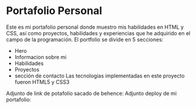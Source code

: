 # Portafolio Personal
Este es mi portafolio personal donde muestro mis habilidades en HTML y CSS, así como proyectos, habilidades y experiencias que he adquirido en el campo de la programación.
El portfolio se divide en 5 secciones:
- Hero
- Informacion sobre mi
- Habilidades
- Proyectos
- sección de contacto
Las tecnologias implementadas en este proyecto fueron HTML5 y CSS3

Adjunto de link de potafolio sacado de behence: 
Adjunto deploy de mi portafolio: 
